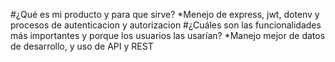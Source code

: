 #¿Qué es mi producto y para que sirve?
*Menejo de express, jwt, dotenv y procesos de autenticacion y autorizacion
#¿Cuáles son las funcionalidades más importantes y porque los usuarios las usarían?
*Manejo mejor de datos de desarrollo, y uso de API y REST
 